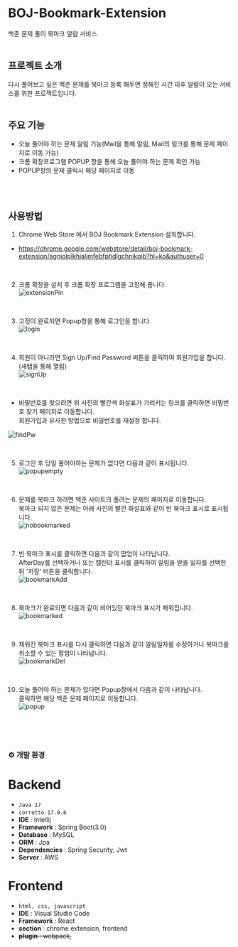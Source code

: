 # BOJ-Bookmark-Extension

백준 문제 풀이 북마크 알람 서비스
<br>
<br>

## 프로젝트 소개
다시 풀어보고 싶은 백준 문제를 북마크 등록 해두면 정해진 시간 이후 알람이 오는 서비스를 위한 프로젝트입니다.
<br>
<br>


## 주요 기능
 - 오늘 풀어야 하는 문제 알림 기능(Mail을 통해 알림, Mail의 링크를 통해 문제 페이지로 이동 가능)
 - 크롬 확장프로그램 POPUP 창을 통해 오늘 풀어야 하는 문제 확인 가능
 - POPUP창의 문제 클릭시 해당 페이지로 이동
<br>
<br>

## 사용방법
1. Chrome Web Store 에서 BOJ Bookmark Extension 설치합니다.
- https://chrome.google.com/webstore/detail/boj-bookmark-extension/agniolplkhialjmfebfphdlgchnikpib?hl=ko&authuser=0

<br>

2. 크롬 확장을 설치 후 크롬 확장 프로그램을 고정해 줍니다.<br>
![extensionPin](https://github.com/GCH8678/boj-bookmark-extension/assets/95828987/305dd061-6464-4112-a372-5882c37362ac)

<br>

3. 고정이 완료되면 Popup창을 통해 로그인을 합니다.<br>
![login](https://github.com/GCH8678/boj-bookmark-extension/assets/95828987/80347961-1bb0-4f49-be2b-cb4bdd043d0f)

<br>

4. 회원이 아니라면 Sign Up/Find Password 버튼을 클릭하여 회원가입을 합니다. (새탭을 통해 열림)<br>
![signUp](https://github.com/GCH8678/boj-bookmark-extension/assets/95828987/cfacbc15-b3e3-48c2-bed8-e515dab0ae00)

<br>

- 비밀번호를 찾으려면 위 사진의 빨간색 화살표가 가리키는 링크를 클릭하면 비밀번호 찾기 페이지로 이동합니다. <br> 회원가입과 유사한 방법으로 비밀번호를 재설정 합니다. <br>

![findPw](https://github.com/GCH8678/boj-bookmark-extension/assets/95828987/abf826b7-38bd-4192-a0a9-cc2f70926d33)

<br>


5. 로그인 후 당일 풀어야하는 문제가 없다면 다음과 같이 표시됩니다.
<br> ![popupempty](https://github.com/GCH8678/boj-bookmark-extension/assets/95828987/84b621ab-cadc-49dd-b779-595043789344)

<br>


6. 문제를 북마크 하려면 백준 사이트의 풀려는 문제의 페이지로 이동합니다.<br>
북마크 되지 않은 문제는 아래 사진의 빨간 화살표와 같이 빈 북마크 표시로 표시됩니다.<br>
![nobookmarked](https://github.com/GCH8678/boj-bookmark-extension/assets/95828987/9cea75bf-299b-48a5-b3e1-0ad5a42a0b3f)

<br>


7. 빈 북마크 표시를 클릭하면 다음과 같이 팝업이 나타납니다.<br>
AfterDay를 선택하거나 또는 캘린더 표시를 클릭하여 알림을 받을 일자를 선택한 뒤 '저장' 버튼을 클릭합니다.<br>
![bookmarkAdd](https://github.com/GCH8678/boj-bookmark-extension/assets/95828987/ee019efb-3d92-42b6-a6a1-7ca70bec2f62)

<br>


8. 북마크가 완료되면 다음과 같이 비어있던 북마크 표시가 채워집니다.<br>
![bookmarked](https://github.com/GCH8678/boj-bookmark-extension/assets/95828987/e57266fd-8b3b-484a-9885-efb842079370)

<br>


9. 채워진 북마크 표시를 다시 클릭하면 다음과 같이 알림일자를 수정하거나 북마크를 취소할 수 있는 팝업이 나타납니다.<br>
![bookmarkDel](https://github.com/GCH8678/boj-bookmark-extension/assets/95828987/a984b638-9d94-41fb-b01b-77fdee285089)

<br>


10. 오늘 풀어야 하는 문제가 있다면 Popup창에서 다음과 같이 나타납니다.<br>
클릭하면 해당 백준 문제 페이지로 이동합니다.<br>
![popup](https://github.com/GCH8678/boj-bookmark-extension/assets/95828987/6c3b7f26-ef73-4fa2-aff5-1608f69f6499)

<br>
<br>
<br>


### ⚙️ 개발 환경

# Backend
- `Java 17`
- `corretto-17.0.6`
- **IDE** : intellij
- **Framework** : Spring Boot(3.0)
- **Database** : MySQL
- **ORM** : Jpa
- **Dependencies** : Spring Security, Jwt
- **Server** : AWS

# Frontend

- `html, css, javascript`
- **IDE** : Visual Studio Code
- **Framework** : React
- **section** : chrome extension, frontend
- <del>**plugin** : webpack,</del>
<br><br>